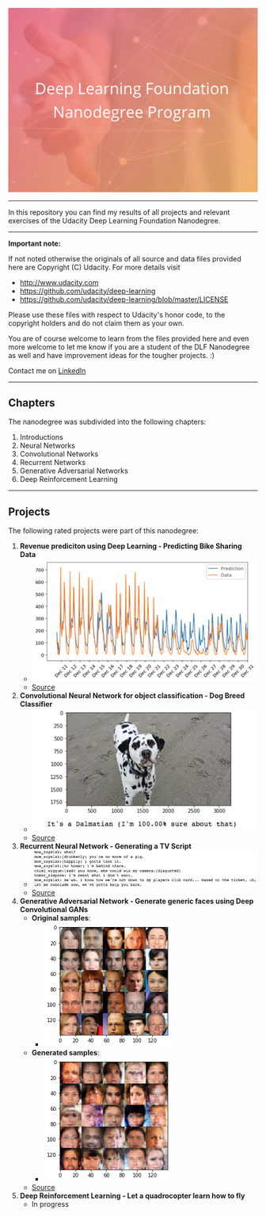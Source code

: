 ![](DLF.png)

---

In this repository you can find my results of all projects and relevant exercises of the Udacity Deep Learning Foundation Nanodegree.

---

**Important note:**

If not noted otherwise the originals of all source and data files provided here are Copyright (C) Udacity.
For more details visit
- http://www.udacity.com
- https://github.com/udacity/deep-learning
- https://github.com/udacity/deep-learning/blob/master/LICENSE

Please use these files with respect to Udacity's honor code, to the copyright holders and do not claim them as your own.

You are of course welcome to learn from the files provided here and even more welcome to let me know if you are a student of the DLF Nanodegree as well and have improvement ideas for the tougher projects. :) 

Contact me on [LinkedIn](https://www.linkedin.com/in/michael-ikemann/)

---

## Chapters ##

The nanodegree was subdivided into the following chapters:

1. Introductions
2. Neural Networks
3. Convolutional Networks
4. Recurrent Networks
5. Generative Adversarial Networks
6. Deep Reinforcement Learning

---

## Projects ##

The following rated projects were part of this nanodegree:

1. **Revenue prediciton using Deep Learning - Predicting Bike Sharing Data**
    - ![](images/project_1.png)
    - [Source](2_1_Project_1_FirstNeuralNetwork/Your_first_neural_network.ipynb)
2. **Convolutional Neural Network for object classification - Dog Breed Classifier**
    - ![](images/project_2.png)
    - [Source](3_3_Project_2_Dog_Breed_Classifier/dog_app.ipynb)
3. **Recurrent Neural Network - Generating a TV Script**
    - ![](images/project_3.png)
    - [Source](4_7_Project_3_RNN_TV_Script/dlnd_tv_script_generation.ipynb)
4. **Generative Adversarial Network - Generate generic faces using Deep Convolutional GANs**
    - **Original samples**: 
        - ![](images/project_4a.png)
    - **Generated samples**:
        - ![](images/project_4b.png)
    - [Source](5_3_Project_4_Face_Generation/dlnd_face_generation.ipynb)
5. **Deep Reinforcement Learning - Let a quadrocopter learn how to fly**
    - In progress